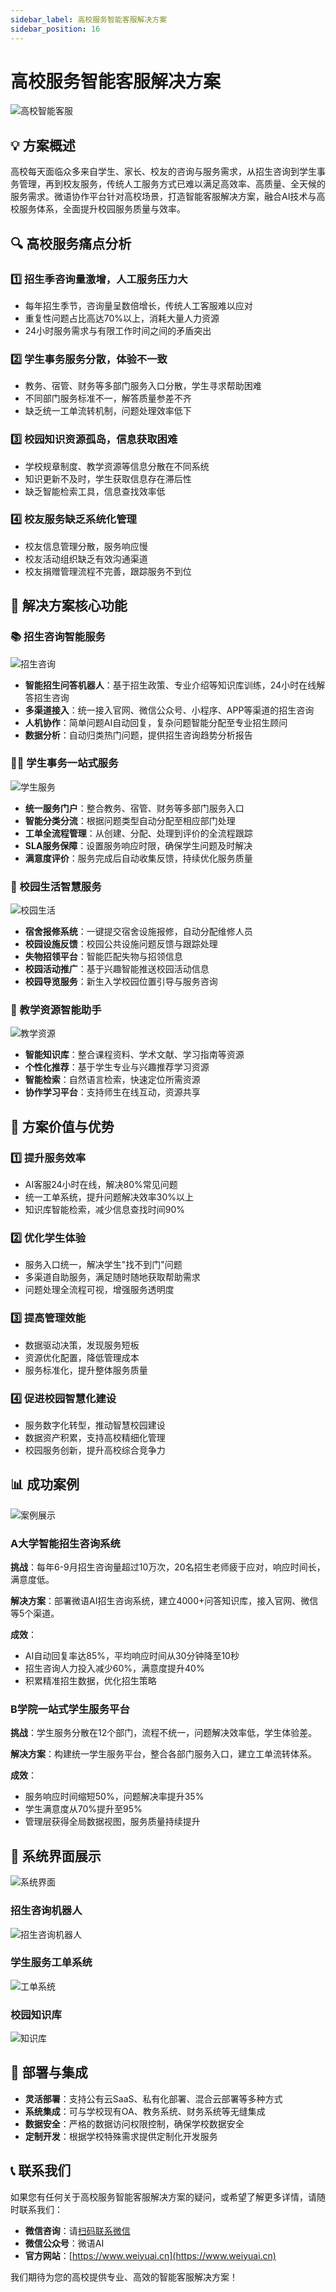 ```yaml
---
sidebar_label: 高校服务智能客服解决方案
sidebar_position: 16
---
```


# 高校服务智能客服解决方案

![高校智能客服](/img/solution/university_banner.svg)

## 💡 方案概述

高校每天面临众多来自学生、家长、校友的咨询与服务需求，从招生咨询到学生事务管理，再到校友服务，传统人工服务方式已难以满足高效率、高质量、全天候的服务需求。微语协作平台针对高校场景，打造智能客服解决方案，融合AI技术与高校服务体系，全面提升校园服务质量与效率。

## 🔍 高校服务痛点分析

### 1️⃣ 招生季咨询量激增，人工服务压力大

- 每年招生季节，咨询量呈数倍增长，传统人工客服难以应对
- 重复性问题占比高达70%以上，消耗大量人力资源
- 24小时服务需求与有限工作时间之间的矛盾突出

### 2️⃣ 学生事务服务分散，体验不一致

- 教务、宿管、财务等多部门服务入口分散，学生寻求帮助困难
- 不同部门服务标准不一，解答质量参差不齐
- 缺乏统一工单流转机制，问题处理效率低下

### 3️⃣ 校园知识资源孤岛，信息获取困难

- 学校规章制度、教学资源等信息分散在不同系统
- 知识更新不及时，学生获取信息存在滞后性
- 缺乏智能检索工具，信息查找效率低

### 4️⃣ 校友服务缺乏系统化管理

- 校友信息管理分散，服务响应慢
- 校友活动组织缺乏有效沟通渠道
- 校友捐赠管理流程不完善，跟踪服务不到位

## 🚀 解决方案核心功能

### 📚 招生咨询智能服务

![招生咨询](/img/solution/university_enrollment.svg)

- **智能招生问答机器人**：基于招生政策、专业介绍等知识库训练，24小时在线解答招生咨询
- **多渠道接入**：统一接入官网、微信公众号、小程序、APP等渠道的招生咨询
- **人机协作**：简单问题AI自动回复，复杂问题智能分配至专业招生顾问
- **数据分析**：自动归类热门问题，提供招生咨询趋势分析报告

### 👨‍🎓 学生事务一站式服务

![学生服务](/img/solution/university_student_service.svg)

- **统一服务门户**：整合教务、宿管、财务等多部门服务入口
- **智能分类分流**：根据问题类型自动分配至相应部门处理
- **工单全流程管理**：从创建、分配、处理到评价的全流程跟踪
- **SLA服务保障**：设置服务响应时限，确保学生问题及时解决
- **满意度评价**：服务完成后自动收集反馈，持续优化服务质量

### 🏫 校园生活智慧服务

![校园生活](/img/solution/university_campus_life.svg)

- **宿舍报修系统**：一键提交宿舍设施报修，自动分配维修人员
- **校园设施反馈**：校园公共设施问题反馈与跟踪处理
- **失物招领平台**：智能匹配失物与招领信息
- **校园活动推广**：基于兴趣智能推送校园活动信息
- **校园导览服务**：新生入学校园位置引导与服务咨询

### 📖 教学资源智能助手

![教学资源](/img/solution/university_teaching_resources.svg)

- **智能知识库**：整合课程资料、学术文献、学习指南等资源
- **个性化推荐**：基于学生专业与兴趣推荐学习资源
- **智能检索**：自然语言检索，快速定位所需资源
- **协作学习平台**：支持师生在线互动，资源共享

## 🌟 方案价值与优势

### 1️⃣ 提升服务效率

- AI客服24小时在线，解决80%常见问题
- 统一工单系统，提升问题解决效率30%以上
- 知识库智能检索，减少信息查找时间90%

### 2️⃣ 优化学生体验

- 服务入口统一，解决学生"找不到门"问题
- 多渠道自助服务，满足随时随地获取帮助需求
- 问题处理全流程可视，增强服务透明度

### 3️⃣ 提高管理效能

- 数据驱动决策，发现服务短板
- 资源优化配置，降低管理成本
- 服务标准化，提升整体服务质量

### 4️⃣ 促进校园智慧化建设

- 服务数字化转型，推动智慧校园建设
- 数据资产积累，支持高校精细化管理
- 校园服务创新，提升高校综合竞争力

## 📊 成功案例

![案例展示](/img/solution/university_case_study.svg)

### A大学智能招生咨询系统

**挑战**：每年6-9月招生咨询量超过10万次，20名招生老师疲于应对，响应时间长，满意度低。

**解决方案**：部署微语AI招生咨询系统，建立4000+问答知识库，接入官网、微信等5个渠道。

**成效**：

- AI自动回复率达85%，平均响应时间从30分钟降至10秒
- 招生咨询人力投入减少60%，满意度提升40%
- 积累精准招生数据，优化招生策略

### B学院一站式学生服务平台

**挑战**：学生服务分散在12个部门，流程不统一，问题解决效率低，学生体验差。

**解决方案**：构建统一学生服务平台，整合各部门服务入口，建立工单流转体系。

**成效**：

- 服务响应时间缩短50%，问题解决率提升35%
- 学生满意度从70%提升至95%
- 管理层获得全局数据视图，服务质量持续提升

## 📱 系统界面展示

![系统界面](/img/solution/university_system_ui.svg)

### 招生咨询机器人

![招生咨询机器人](/img/solution/university_chatbot.svg)

### 学生服务工单系统

![工单系统](/img/solution/university_ticket_system.svg)

### 校园知识库

![知识库](/img/solution/university_knowledge_base.svg)

## 🔧 部署与集成

- **灵活部署**：支持公有云SaaS、私有化部署、混合云部署等多种方式
- **系统集成**：可与学校现有OA、教务系统、财务系统等无缝集成
- **数据安全**：严格的数据访问权限控制，确保学校数据安全
- **定制开发**：根据学校特殊需求提供定制化开发服务

## 📞 联系我们

如果您有任何关于高校服务智能客服解决方案的疑问，或希望了解更多详情，请随时联系我们：

- **微信咨询**：请[扫码联系微信](/img/wechat.png)
- **微信公众号**：微语AI
- **官方网站**：[https://www.weiyuai.cn](https://www.weiyuai.cn)

我们期待为您的高校提供专业、高效的智能客服解决方案！
